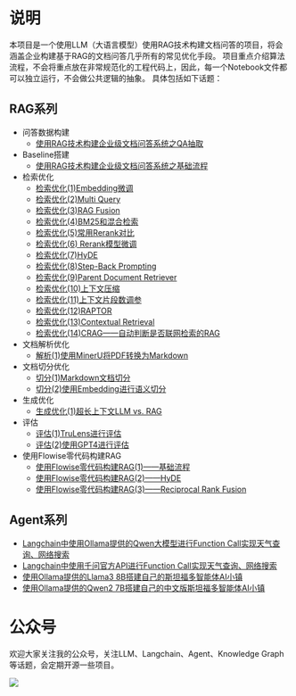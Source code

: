 # 说明

本项目是一个使用LLM（大语言模型）使用RAG技术构建文档问答的项目，将会涵盖企业构建基于RAG的文档问答几乎所有的常见优化手段。
项目重点介绍算法流程，不会将重点放在非常规范化的工程代码上，因此，每一个Notebook文件都可以独立运行，不会做公共逻辑的抽象。
具体包括如下话题：

## RAG系列

- 问答数据构建
  - [使用RAG技术构建企业级文档问答系统之QA抽取](https://mp.weixin.qq.com/s?__biz=MjM5NTQ3NTg4MQ==&mid=2257496784&idx=1&sn=94a1afc05728f0c7d8cf92004125f392&chksm=a58df21692fa7b00104850fe8dfb287acb78f149df77bff7f7d23cc7d18c3998814f08924d8a&token=2031500795&lang=zh_CN#rd)
- Baseline搭建
  - [使用RAG技术构建企业级文档问答系统之基础流程](https://mp.weixin.qq.com/s/P_XWrQtOyE1gwnQ0d1Putg)
- 检索优化
  - [检索优化(1)Embedding微调](https://mp.weixin.qq.com/s/C06SXepnw49GC1UtNvpFcA)
  - [检索优化(2)Multi Query](https://mp.weixin.qq.com/s/NCsxMqkAQEGSLCxDXU_mkA)
  - [检索优化(3)RAG Fusion](https://mp.weixin.qq.com/s/T-qeEkanLs9XX0oOwdL5_g)
  - [检索优化(4)BM25和混合检索](https://mp.weixin.qq.com/s/KFrSqG6mZb0TPgbHlgZ9dA)
  - [检索优化(5)常用Rerank对比](https://mp.weixin.qq.com/s/It50F1OmYOHNOs0KRFJ0Lg)
  - [检索优化(6) Rerank模型微调](https://mp.weixin.qq.com/s/1revSlQsum5uRF9U_OYRTA)
  - [检索优化(7)HyDE](https://mp.weixin.qq.com/s/62UWBMV24RDePcGdYAZW_Q)
  - [检索优化(8)Step-Back Prompting](https://mp.weixin.qq.com/s/DxK9rUeG_4ZMvD2_oopWZg)
  - [检索优化(9)Parent Document Retriever](https://mp.weixin.qq.com/s/hq-9E_vuRhZs7Ex_TcZUbA)
  - [检索优化(10)上下文压缩](https://mp.weixin.qq.com/s/_sRv-xNuy-REWUiV3-_8CA)
  - [检索优化(11)上下文片段数调参](https://mp.weixin.qq.com/s/mEm1fdRW7igNK8bRJ-8heA)
  - [检索优化(12)RAPTOR](https://mp.weixin.qq.com/s/4zHMb2uJrTXEbHpNtz5LHg)
  - [检索优化(13)Contextual Retrieval](https://mp.weixin.qq.com/s/umrgtJ6H2WL0p7HL_gcmkw)
  - [检索优化(14)CRAG——自动判断是否联网检索的RAG](https://mp.weixin.qq.com/s/B7SqodOv0T8YlglFW58prA)
- 文档解析优化
  - [解析(1)使用MinerU将PDF转换为Markdown](https://mp.weixin.qq.com/s/E35jqTA2t_5Sh35AIopvGw)
- 文档切分优化
  - [切分(1)Markdown文档切分](https://mp.weixin.qq.com/s/epIIyv9lQDWDtZZXC4GE1w) 
  - [切分(2)使用Embedding进行语义切分](https://mp.weixin.qq.com/s/saEr5vNLw-gu9xRUwJLqsg)
- 生成优化
  - [生成优化(1)超长上下文LLM vs. RAG](https://mp.weixin.qq.com/s/n0RLhQNcWRPKNBJwaX-a2g)
- 评估
  - [评估(1)TruLens进行评估](https://mp.weixin.qq.com/s/4SNaZT8sC6LOL-K8TkHgMw)
  - [评估(2)使用GPT4进行评估](https://mp.weixin.qq.com/s/332MeDhzAns_t8dvMOgnYQ)
- 使用Flowise零代码构建RAG
  - [使用Flowise零代码构建RAG(1)——基础流程](https://mp.weixin.qq.com/s/BPKwN4feV828aFL7NbgxHw)
  - [使用Flowise零代码构建RAG(2)——HyDE](https://mp.weixin.qq.com/s/zq0Tuk5g_o5Ros1rnY2r5w)
  - [使用Flowise零代码构建RAG(3)——Reciprocal Rank Fusion](https://mp.weixin.qq.com/s/jkmikh9b4okdWbeq1kGoyw)
  
## Agent系列

- [Langchain中使用Ollama提供的Qwen大模型进行Function Call实现天气查询、网络搜索](https://mp.weixin.qq.com/s/1UKb_Iii9-Hhp-EJTjjPpQ)
- [Langchain中使用千问官方API进行Function Call实现天气查询、网络搜索](https://mp.weixin.qq.com/s/tGeX7gX0JPE7x55Po-zQIw)
- [使用Ollama提供的Llama3 8B搭建自己的斯坦福多智能体AI小镇](https://mp.weixin.qq.com/s/L9fJcicD4GlGHS89H6thrg)
- [使用Ollama提供的Qwen2 7B搭建自己的中文版斯坦福多智能体AI小镇](https://mp.weixin.qq.com/s/RHxW_2vP0Y8JS6xsTyRJnA)

# 公众号

欢迎大家关注我的公众号，关注LLM、Langchain、Agent、Knowledge Graph等话题，会定期开源一些项目。

![](assets/qrcode_for_gh_5aecbba21fec_430.jpg)